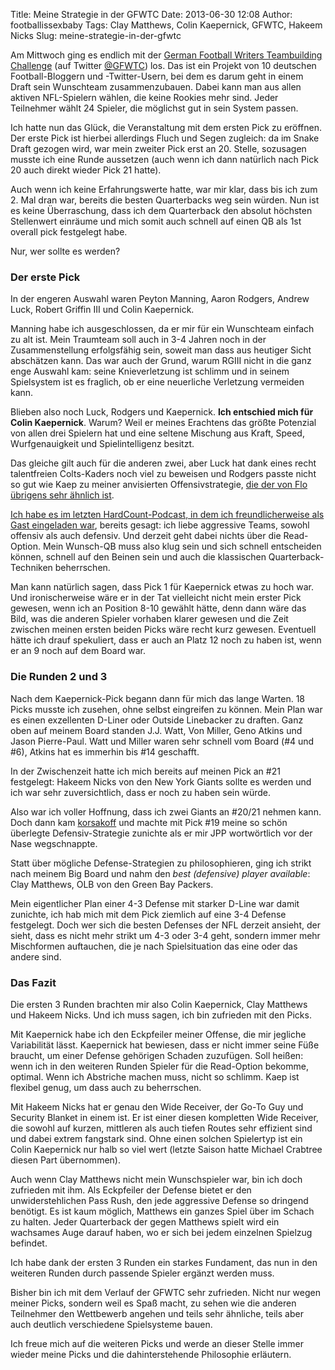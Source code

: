 Title: Meine Strategie in der GFWTC
Date: 2013-06-30 12:08
Author: footballissexbaby
Tags: Clay Matthews, Colin Kaepernick, GFWTC, Hakeem Nicks
Slug: meine-strategie-in-der-gfwtc

Am Mittwoch ging es endlich mit der [German Football Writers
Teambuilding Challenge][] (auf Twitter [@GFWTC][]) los. Das ist ein
Projekt von 10 deutschen Football-Bloggern und -Twitter-Usern, bei dem
es darum geht in einem Draft sein Wunschteam zusammenzubauen. Dabei kann
man aus allen aktiven NFL-Spielern wählen, die keine Rookies mehr sind.
Jeder Teilnehmer wählt 24 Spieler, die möglichst gut in sein System
passen.

Ich hatte nun das Glück, die Veranstaltung mit dem ersten Pick zu
eröffnen. Der erste Pick ist hierbei allerdings Fluch und Segen
zugleich: da im Snake Draft gezogen wird, war mein zweiter Pick erst an
20. Stelle, sozusagen musste ich eine Runde aussetzen (auch wenn ich
dann natürlich nach Pick 20 auch direkt wieder Pick 21 hatte).

Auch wenn ich keine Erfahrungswerte hatte, war mir klar, dass bis ich
zum 2. Mal dran war, bereits die besten Quarterbacks weg sein würden.
Nun ist es keine Überraschung, dass ich dem Quarterback den absolut
höchsten Stellenwert einräume und mich somit auch schnell auf einen QB
als 1st overall pick festgelegt habe.

Nur, wer sollte es werden?

### Der erste Pick

In der engeren Auswahl waren Peyton Manning, Aaron Rodgers, Andrew Luck,
Robert Griffin III und Colin Kaepernick.

Manning habe ich ausgeschlossen, da er mir für ein Wunschteam einfach zu
alt ist. Mein Traumteam soll auch in 3-4 Jahren noch in der
Zusammenstellung erfolgsfähig sein, soweit man dass aus heutiger Sicht
abschätzen kann. Das war auch der Grund, warum RGIII nicht in die ganz
enge Auswahl kam: seine Knieverletzung ist schlimm und in seinem
Spielsystem ist es fraglich, ob er eine neuerliche Verletzung vermeiden
kann.

Blieben also noch Luck, Rodgers und Kaepernick. **Ich entschied mich für
Colin Kaepernick**. Warum? Weil er meines Erachtens das größte Potenzial
von allen drei Spielern hat und eine seltene Mischung aus Kraft, Speed,
Wurfgenauigkeit und Spielintelligenz besitzt.

Das gleiche gilt auch für die anderen zwei, aber Luck hat dank eines
recht talentfreien Colts-Kaders noch viel zu beweisen und Rodgers passte
nicht so gut wie Kaep zu meiner anvisierten Offensivstrategie, [die der
von Flo übrigens sehr ähnlich ist][].

[Ich habe es im letzten HardCount-Podcast, in dem ich freundlicherweise
als Gast eingeladen war](http://hardcount.wordpress.com/2013/06/26/hcp-6-der-erste-gast/), 
bereits gesagt: ich liebe aggressive Teams,
sowohl offensiv als auch defensiv. Und derzeit geht dabei nichts über
die Read-Option. Mein Wunsch-QB muss also klug sein und sich schnell
entscheiden können, schnell auf den Beinen sein und auch die klassischen
Quarterback-Techniken beherrschen.

Man kann natürlich sagen, dass Pick 1 für Kaepernick etwas zu hoch war.
Und ironischerweise wäre er in der Tat vielleicht nicht mein erster Pick
gewesen, wenn ich an Position 8-10 gewählt hätte, denn dann wäre das
Bild, was die anderen Spieler vorhaben klarer gewesen und die Zeit
zwischen meinen ersten beiden Picks wäre recht kurz gewesen. Eventuell
hätte ich drauf spekuliert, dass er auch an Platz 12 noch zu haben ist,
wenn er an 9 noch auf dem Board war.

### Die Runden 2 und 3

Nach dem Kaepernick-Pick begann dann für mich das lange Warten. 18 Picks
musste ich zusehen, ohne selbst eingreifen zu können. Mein Plan war es
einen exzellenten D-Liner oder Outside Linebacker zu draften. Ganz oben
auf meinem Board standen J.J. Watt, Von Miller, Geno Atkins und Jason
Pierre-Paul. Watt und Miller waren sehr schnell vom Board (\#4 und \#6),
Atkins hat es immerhin bis \#14 geschafft.

In der Zwischenzeit hatte ich mich bereits auf meinen Pick an \#21
festgelegt: Hakeem Nicks von den New York Giants sollte es werden und
ich war sehr zuversichtlich, dass er noch zu haben sein würde.

Also war ich voller Hoffnung, dass ich zwei Giants an \#20/21 nehmen
kann. Doch dann kam [korsakoff][] und machte mit Pick \#19 meine so
schön überlegte Defensiv-Strategie zunichte als er mir JPP wortwörtlich
vor der Nase wegschnappte.

Statt über mögliche Defense-Strategien zu philosophieren, ging ich
strikt nach meinem Big Board und nahm den *best (defensive) player
available*: Clay Matthews, OLB von den Green Bay Packers.

Mein eigentlicher Plan einer 4-3 Defense mit starker D-Line war damit
zunichte, ich hab mich mit dem Pick ziemlich auf eine 3-4 Defense
festgelegt. Doch wer sich die besten Defenses der NFL derzeit ansieht,
der sieht, dass es nicht mehr strikt um 4-3 oder 3-4 geht, sondern immer
mehr Mischformen auftauchen, die je nach Spielsituation das eine oder
das andere sind.

### Das Fazit

Die ersten 3 Runden brachten mir also Colin Kaepernick, Clay Matthews
und Hakeem Nicks. Und ich muss sagen, ich bin zufrieden mit den Picks.

Mit Kaepernick habe ich den Eckpfeiler meiner Offense, die mir jegliche
Variabilität lässt. Kaepernick hat bewiesen, dass er nicht immer seine
Füße braucht, um einer Defense gehörigen Schaden zuzufügen. Soll heißen:
wenn ich in den weiteren Runden Spieler für die Read-Option bekomme,
optimal. Wenn ich Abstriche machen muss, nicht so schlimm. Kaep ist
flexibel genug, um dass auch zu beherrschen.

Mit Hakeem Nicks hat er genau den Wide Receiver, der Go-To Guy und
Security Blanket in einem ist. Er ist einer diesen kompletten Wide
Receiver, die sowohl auf kurzen, mittleren als auch tiefen Routes sehr
effizient sind und dabei extrem fangstark sind. Ohne einen solchen
Spielertyp ist ein Colin Kaepernick nur halb so viel wert (letzte Saison
hatte Michael Crabtree diesen Part übernommen).

Auch wenn Clay Matthews nicht mein Wunschspieler war, bin ich doch
zufrieden mit ihm. Als Eckpfeiler der Defense bietet er den
unwiderstehlichen Pass Rush, den jede aggressive Defense so dringend
benötigt. Es ist kaum möglich, Matthews ein ganzes Spiel über im Schach
zu halten. Jeder Quarterback der gegen Matthews spielt wird ein
wachsames Auge darauf haben, wo er sich bei jedem einzelnen Spielzug
befindet.

Ich habe dank der ersten 3 Runden ein starkes Fundament, das nun in den
weiteren Runden durch passende Spieler ergänzt werden muss.

Bisher bin ich mit dem Verlauf der GFWTC sehr zufrieden. Nicht nur wegen
meiner Picks, sondern weil es Spaß macht, zu sehen wie die anderen
Teilnehmer den Wettbewerb angehen und teils sehr ähnliche, teils aber
auch deutlich verschiedene Spielsysteme bauen.

Ich freue mich auf die weiteren Picks und werde an dieser Stelle immer
wieder meine Picks und die dahinterstehende Philosophie erläutern.

  [German Football Writers Teambuilding Challenge]: http://gfwtc.de
  [@GFWTC]: http://twitter.com/GFWTC
  [die der von Flo übrigens sehr ähnlich ist]: http://hardcount.wordpress.com/2013/06/28/gfwtc-log-flo-meine-ersten-beiden-runden/
  [korsakoff]: http://sidelinereporter.wordpress.com
